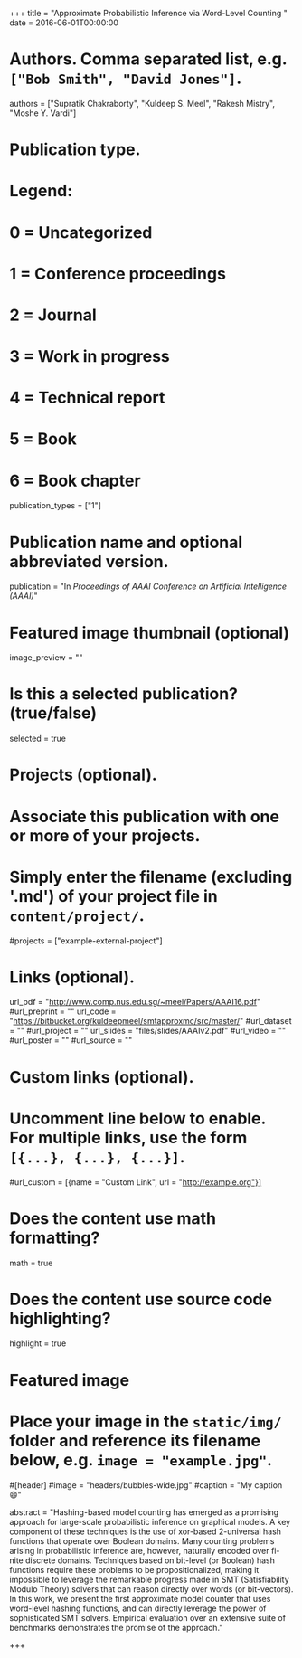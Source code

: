 +++
title = "Approximate Probabilistic Inference via Word-Level Counting "
date = 2016-06-01T00:00:00

# Authors. Comma separated list, e.g. `["Bob Smith", "David Jones"]`.
authors = ["Supratik Chakraborty", "Kuldeep S. Meel", "Rakesh Mistry", "Moshe Y. Vardi"]

# Publication type.
# Legend:
# 0 = Uncategorized
# 1 = Conference proceedings
# 2 = Journal
# 3 = Work in progress
# 4 = Technical report
# 5 = Book
# 6 = Book chapter
publication_types = ["1"]

# Publication name and optional abbreviated version.
publication = "In *Proceedings of AAAI Conference on Artificial Intelligence (AAAI)*"


# Featured image thumbnail (optional)
image_preview = ""

# Is this a selected publication? (true/false)
selected = true

# Projects (optional).
#   Associate this publication with one or more of your projects.
#   Simply enter the filename (excluding '.md') of your project file in `content/project/`.
#projects = ["example-external-project"]


# Links (optional).
url_pdf = "http://www.comp.nus.edu.sg/~meel/Papers/AAAI16.pdf"
#url_preprint = ""
url_code = "https://bitbucket.org/kuldeepmeel/smtapproxmc/src/master/"
#url_dataset = ""
#url_project = ""
url_slides = "files/slides/AAAIv2.pdf"
#url_video = ""
#url_poster = ""
#url_source = ""

# Custom links (optional).
#   Uncomment line below to enable. For multiple links, use the form `[{...}, {...}, {...}]`.
#url_custom = [{name = "Custom Link", url = "http://example.org"}]

# Does the content use math formatting?
math = true

# Does the content use source code highlighting?
highlight = true

# Featured image
# Place your image in the `static/img/` folder and reference its filename below, e.g. `image = "example.jpg"`.
#[header]
#image = "headers/bubbles-wide.jpg"
#caption = "My caption :smile:"

abstract = "Hashing-based model counting has emerged as a promising approach for large-scale probabilistic inference on graphical models. A key component of these techniques is the use of xor-based 2-universal hash functions that operate over Boolean domains. Many counting problems arising in probabilistic inference are, however, naturally encoded over fi- nite discrete domains. Techniques based on bit-level (or Boolean) hash functions require these problems to be propositionalized, making it impossible to leverage the remarkable progress made in SMT (Satisfiability Modulo Theory) solvers that can reason directly over words (or bit-vectors). In this work, we present the first approximate model counter that uses word-level hashing functions, and can directly leverage the power of sophisticated SMT solvers. Empirical evaluation over an extensive suite of benchmarks demonstrates the promise of the approach."

+++
